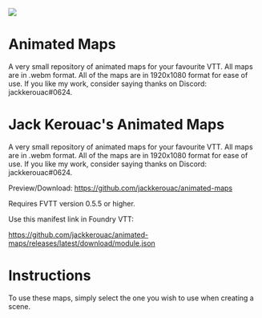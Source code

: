 ![](https://img.shields.io/badge/Foundry-v0.7.9-informational)
<!--- Downloads @ Latest Badge -->
<!--- replace <user>/<repo> with your username/repository -->
<!--- ![Latest Release Download Count](https://img.shields.io/github/downloads/jackkerouac/animated-maps/latest/module.zip) -->

<!--- Forge Bazaar Install % Badge -->
<!--- replace <your-module-name> with the `name` in your manifest -->
<!--- ![Forge Installs](https://img.shields.io/badge/dynamic/json?label=Forge%20Installs&query=package.installs&suffix=%25&url=https%3A%2F%2Fforge-vtt.com%2Fapi%2Fbazaar%2Fpackage%2Fanimated-maps&colorB=a4dea4) -->

# Animated Maps
A very small repository of animated maps for your favourite VTT. All maps are in .webm format. All of the maps are in 1920x1080 format for ease of use. If you like my work, consider saying thanks on Discord: jackkerouac#0624.

# Jack Kerouac's Animated Maps
A very small repository of animated maps for your favourite VTT. All maps are in .webm format. All of the maps are in 1920x1080 format for ease of use. If you like my work, consider saying thanks on Discord: jackkerouac#0624.

Preview/Download: https://github.com/jackkerouac/animated-maps

Requires FVTT version 0.5.5 or higher.

Use this manifest link in Foundry VTT:

https://github.com/jackkerouac/animated-maps/releases/latest/download/module.json

# Instructions
To use these maps, simply select the one you wish to use when creating a scene.
